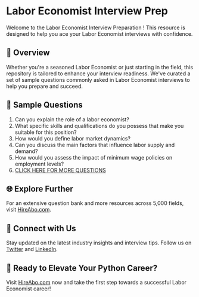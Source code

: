 # Labor Economist Interview Prep

Welcome to the Labor Economist Interview Preparation ! This resource is designed to help you ace your Labor Economist interviews with confidence.

## 🚀 Overview

Whether you're a seasoned Labor Economist or just starting in the field, this repository is tailored to enhance your interview readiness. We've curated a set of sample questions commonly asked in Labor Economist interviews to help you prepare and succeed.

## 📝 Sample Questions

1. Can you explain the role of a labor economist?
2. What specific skills and qualifications do you possess that make you suitable for this position?
3. How would you define labor market dynamics?
4. Can you discuss the main factors that influence labor supply and demand?
5. How would you assess the impact of minimum wage policies on employment levels?
6. [CLICK HERE FOR MORE QUESTIONS](https://hireabo.com/job/7_4_8/Labor%20Economist)

## 🌐 Explore Further

For an extensive question bank and more resources across 5,000 fields, visit [HireAbo.com](https://www.hireabo.com).

## 📱 Connect with Us

Stay updated on the latest industry insights and interview tips. Follow us on [Twitter](https://twitter.com/hireabo) and [LinkedIn](https://www.linkedin.com/in/hire-abo-3609972a8/).

## 🚀 Ready to Elevate Your Python Career?

Visit [HireAbo.com](https://www.hireabo.com) now and take the first step towards a successful Labor Economist career!